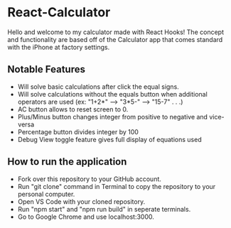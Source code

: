 # React-Calculator

Hello and welcome to my calculator made with React Hooks! The concept and functionality are based off of the Calculator app that comes standard with the iPhone at factory settings.


## Notable Features

- Will solve basic calculations after click the equal signs.
- Will solve calculations without the equals button when additional operators are used (ex: "1+2*" --> "3*5-" --> "15-7" . . .)
- AC button allows to reset screen to 0.
- Plus/Minus button changes integer from positive to negative and vice-versa
- Percentage button divides integer by 100
- Debug View toggle feature gives full display of equations used


## How to run the application

- Fork over this repository to your GitHub account.
- Run "git clone" command in Terminal to copy the repository to your personal computer.
- Open VS Code with your cloned repository.
- Run "npm start" and "npm run build" in seperate terminals.
- Go to Google Chrome and use localhost:3000.
